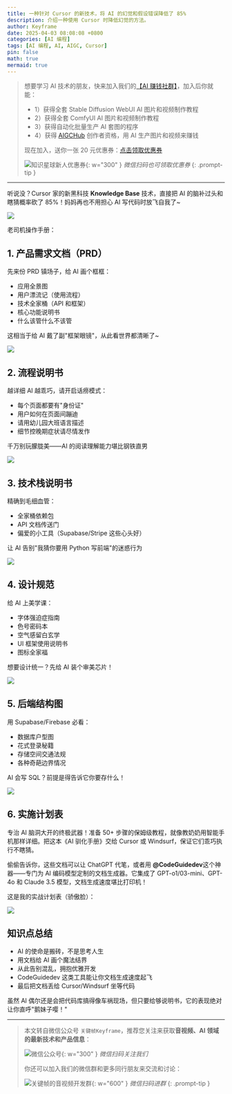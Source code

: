 ```yaml
---
title: 一种针对 Cursor 的新技术，将 AI 的幻觉和假设错误降低了 85%
description: 介绍一种使用 Cursor 时降低幻觉的方法。
author: Keyframe
date: 2025-04-03 08:08:08 +0800
categories: [AI 编程]
tags: [AI 编程, AI, AIGC, Cursor]
pin: false
math: true
mermaid: true
---
```




>想要学习 AI 技术的朋友，快来加入我们的<a href="https://t.zsxq.com/nd3Wj" target="_blank" rel="noopener noreferrer">【AI 赚钱社群】</a>，加入后你就能：
>
>- 1）获得全套 Stable Diffusion WebUI AI 图片和视频制作教程
>- 2）获得全套 ComfyUI AI 图片和视频制作教程
>- 3）获得自动化批量生产 AI 套图的程序
>- 4）获得 <a href="https://www.aigchub.ai" target="_blank" rel="noopener noreferrer">AIGCHub</a> 创作者资格，用 AI 生产图片和视频来赚钱
>
>现在加入，送你一张 20 元优惠券：<a href="https://t.zsxq.com/nd3Wj" target="_blank" rel="noopener noreferrer">点击领取优惠券</a>
>
>![知识星球新人优惠券](assets/img/aigc-zsxq-coupon.png){: w="300" }
>_微信扫码也可领取优惠券_
{: .prompt-tip }

---





听说没？Cursor 家的新黑科技 **Knowledge Base** 技术，直接把 AI 的脑补过头和瞎猜概率砍了 85%！妈妈再也不用担心 AI 写代码时放飞自我了~

![](assets/resource/aigc-programming/ckb-1.jpeg)

老司机操作手册：

## 1. 产品需求文档（PRD）



先来份 PRD 镇场子，给 AI 画个框框：

- 应用全景图  
- 用户漂流记（使用流程）  
- 技术全家桶（API 和框架）  
- 核心功能说明书  
- 什么该管什么不该管  

这相当于给 AI 戴了副"框架眼镜"，从此看世界都清晰了~  

![](assets/resource/aigc-programming/ckb-2.png)

## 2. 流程说明书

越详细 AI 越乖巧，请开启话痨模式：  

- 每个页面都要有"身份证"  
- 用户如何在页面间蹦迪  
- 请用幼儿园大班语言描述  
- 细节控晚期症状请尽情发作  

千万别玩朦胧美——AI 的阅读理解能力堪比钢铁直男  

![](assets/resource/aigc-programming/ckb-3.png)

## 3. 技术栈说明书

精确到毛细血管：  

- 全家桶依赖包  
- API 文档传送门  
- 偏爱的小工具（Supabase/Stripe 这些心头好）  

让 AI 告别"我猜你要用 Python 写前端"的迷惑行为  

![](assets/resource/aigc-programming/ckb-4.png)  

## 4. 设计规范

给 AI 上美学课：  

- 字体强迫症指南  
- 色号密码本  
- 空气感留白玄学  
- UI 框架使用说明书  
- 图标全家福  

想要设计统一？先给 AI 装个审美芯片！  

![](assets/resource/aigc-programming/ckb-5.png)

## 5. 后端结构图

用 Supabase/Firebase 必看：

- 数据库户型图  
- 花式登录秘籍  
- 存储空间交通法规  
- 各种奇葩边界情况  

AI 会写 SQL？前提是得告诉它你要存什么！

![](assets/resource/aigc-programming/ckb-6.png)

## 6. 实施计划表

专治 AI 脑洞大开的终极武器！准备 50+ 步骤的保姆级教程，就像教奶奶用智能手机那样详细。把这本《AI 驯化手册》交给 Cursor 或 Windsurf，保证它们乖巧执行不瞎猜。

偷偷告诉你，这些文档可以让 ChatGPT 代笔，或者用 **@CodeGuidedev**这个神器——专门为 AI 编码模型定制的文档生成器。它集成了 GPT-o1/03-mini、GPT-4o 和 Claude 3.5 模型，文档生成速度堪比打印机！

这是我的实战计划表（骄傲脸）：

![](assets/resource/aigc-programming/ckb-7.png)

## 知识点总结

- AI 的使命是搬砖，不是思考人生  
- 用文档给 AI 画个魔法结界  
- 从此告别混乱，拥抱优雅开发  
- CodeGuidedev 这类工具能让你文档生成速度起飞  
- 最后把文档丢给 Cursor/Windsurf 坐等代码  

虽然 AI 偶尔还是会把代码库搞得像车祸现场，但只要给够说明书，它的表现绝对让你直呼"鹅妹子嘤！"











---

> 本文转自微信公众号 `关键帧Keyframe`，推荐您关注来获取**音视频、AI 领域的最新技术和产品信息**：
>
>![微信公众号](assets/img/keyframe-mp.jpg){: w="300" }
>_微信扫码关注我们_
>
>你还可以加入我们的微信群和更多同行朋友来交流和讨论：
>
>![关键帧的音视频开发群](assets/img/av-wechat-group.jpg){: w="600" }
>_微信扫码进群_
{: .prompt-tip }

